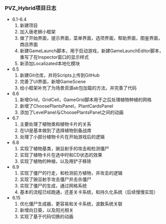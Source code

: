 ### PVZ_Hybrid项目日志
* 6.1-6.4
  1. 新建项目
  2. 加入唐老狮小框架
  3. 做了开始界面，提示界面，菜单界面，选项界面，帮助界面，图鉴界面，商店界面
  4. 新建GameLaunch脚本，用于启动游戏，新建GameLaunchEditor脚本，重写了在Inspector窗口的显示样式
  5. 新添加Localizated本地化模块
* 6.5
  1. 新建Git仓库，并将Scripts上传到GitHub
  2. 完善了UI界面，新增GameScene
  3. 给小框架补充了为场景资源ab包加载的方法，并完善了代码
* 6.6
  1. 新增Grid，GridCell，GameGrid脚本用于之后处理植物种植的网格
  2. 新增了ChoosePlantsPanel，PlantCardsPanel
  3. 添加了LevelPanel与ChoosePlantsPanel之间的动画
* 6.7
  1. 主要处理了植物类和植物卡片的关系
  2. 在UI是基本做到了选择植物到备战席
  3. 处理了小部分植物卡片在开始游戏后的逻辑
* 6.8
  1. 实现了植物基类，豌豆射手的攻击和检测僵尸
  2. 实现了植物卡片在选中时和CD状态的效果
  3. 实现了植物的种植，以及用铲子移除
* 6.9
  1. 实现了僵尸的行走，和检测前方植物，并攻击的逻辑
  2. 实现了豌豆射手攻击僵尸并击杀僵尸
  3. 实现了僵尸的生成，通过网格系统
  4. 基本的流程已经跑通，还差关卡系统，和持久化系统（后续慢慢实现）
* 6.15
  1. 优化僵尸生成器，更容易和关卡系统，波数系统关联
  2. 新增向日葵，以及阳光相关
  3. 实现了基于代码切换的动画
